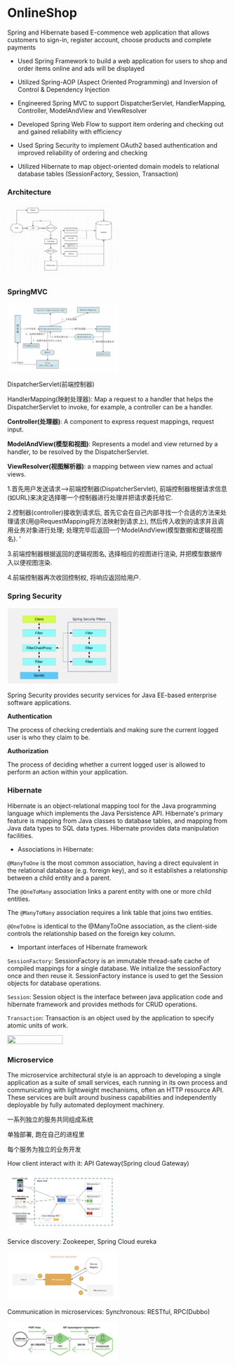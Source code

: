 # OnlineShop


Spring and Hibernate based E-commence web application that allows customers to sign-in, register account, choose products and complete payments

- Used Spring Framework to build a web application for users to shop and order items online and ads will be displayed

- Utilized Spring-AOP (Aspect Oriented Programming) and Inversion of Control & Dependency Injection

- Engineered Spring MVC to support DispatcherServlet, HandlerMapping, Controller, ModelAndView and ViewResolver

- Developed Spring Web Flow to support item ordering and checking out and gained reliability with efficiency

- Used Spring Security to implement OAuth2 based authentication and improved reliability of ordering and checking

- Utilized Hibernate to map object-oriented domain models to relational database tables (SessionFactory, Session, Transaction)

  


### Architecture

<img src="img/01.png" width="50%" height="50%">


### SpringMVC

<img src="img/03.png" width="50%" height="50%">

DispatcherServlet(前端控制器)

HandlerMapping(映射处理器): Map a request to a handler that helps the DispatcherServlet to invoke, for example, a controller can be a handler.

**Controller(处理器)**: A component to express request mappings, request input.

**ModelAndView(模型和视图)**: Represents a model and view returned by a handler, to be resolved by the DispatcherServlet.

**ViewResolver(视图解析器)**: a mapping between view names and actual views.

1.首先用户发送请求-->前端控制器(DispatcherServlet), 前端控制器根据请求信息(如URL)来决定选择哪一个控制器进行处理并把请求委托给它. 

2.控制器(controller)接收到请求后, 首先它会在自己内部寻找一个合适的方法来处理请求(用@RequestMapping将方法映射到请求上), 然后传入收到的请求并且调用业务对象进行处理; 处理完毕后返回一个ModelAndView(模型数据和逻辑视图名). '

3.前端控制器根据返回的逻辑视图名, 选择相应的视图进行渲染, 并把模型数据传入以便视图渲染. 

4.前端控制器再次收回控制权, 将响应返回给用户.


### Spring Security

<img src="img/04.png" width="50%" height="50%">



Spring Security provides security services for Java EE-based enterprise software applications. 

**Authentication**

The process of checking credentials and making sure the current logged user is who they claim to be.

**Authorization**

The process of deciding whether a current logged user is allowed to perform an action within your application.


### Hibernate

Hibernate is an object-relational mapping tool for the Java programming language which implements the Java Persistence API. 
Hibernate's primary feature is mapping from Java classes to database tables, and mapping from Java data types to SQL data types. Hibernate provides data manipulation facilities.

- Associations in Hibernate:

`@ManyToOne` is the most common association, having a direct equivalent in the relational database (e.g. foreign key), and so it establishes a relationship between a child entity and a parent. 

The `@OneToMany` association links a parent entity with one or more child entities.

The `@ManyToMany` association requires a link table that joins two entities.

`@OneToOne` is identical to the @ManyToOne association, as the client-side controls the relationship based on the foreign key column.

- Important interfaces of Hibernate framework

`SessionFactory`: SessionFactory is an immutable thread-safe cache of compiled mappings for a single database. We initialize the sessionFactory once and then reuse it. SessionFactory instance is used to get the Session objects for database operations.

`Session`: Session object is the interface between java application code and hibernate framework and provides methods for CRUD operations.

`Transaction`: Transaction is an object used by the application to specify atomic units of work.

<img src="images/02.png" width="50%" height="50%">

### Microservice

The microservice architectural style is an approach to developing a single application as a suite of small services, each running in its own process and communicating with lightweight mechanisms, often an HTTP resource API. These services are built around business capabilities and independently deployable by fully automated deployment machinery.

一系列独立的服务共同组成系统

单独部署, 跑在自己的进程里

每个服务为独立的业务开发

How client interact with it: API Gateway(Spring cloud Gateway)

<img src="img/05.png" width="50%" height="50%">

Service discovery: Zookeeper, Spring Cloud eureka

<img src="img/06.png" width="50%" height="50%">

Communication in microservices: Synchronous: RESTful, RPC(Dubbo)

<img src="img/07.png" width="50%" height="50%">
